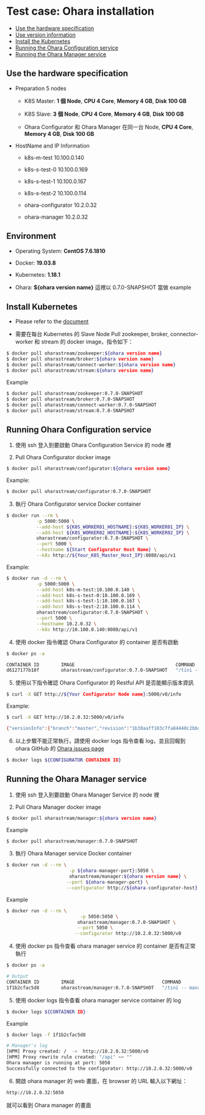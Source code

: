 # Test case: Ohara installation

- [Use the hardware specification](#use-the-hardware-specification)
- [Use version information](#use-version-information)
- [Install the Kubernetes](#install-the-kubernetes)
- [Running the Ohara Configuration service](#running-the-ohara-configuration-service)
- [Running the Ohara Manager service](#running-the-ohara-manager-service)

## Use the hardware specification

- Preparation 5 nodes

  - K8S Master: **1 個 Node**, **CPU 4 Core**, **Memory 4 GB**, **Disk 100 GB**

  - K8S Slave: **3 個 Node**, **CPU 4 Core**, **Memory 4 GB**, **Disk 100 GB**

  - Ohara Configurator 和 Ohara Manager 在同一台 Node, **CPU 4 Core**, **Memory 4 GB**, **Disk 100 GB**

- HostName and IP Information

  - k8s-m-test 10.100.0.140

  - k8s-s-test-0 10.100.0.169

  - k8s-s-test-1 10.100.0.167

  - k8s-s-test-2 10.100.0.114

  - ohara-configurator 10.2.0.32

  - ohara-manager 10.2.0.32

## Environment

- Operating System: **CentOS 7.6.1810**

- Docker: **19.03.8**

- Kubernetes: **1.18.1**

- Ohara: **\${ohara version name}** 這裡以 0.7.0-SNAPSHOT 當做 example

## Install Kubernetes

- Please refer to the [document](https://ohara.readthedocs.io/en/latest/user_guide.html#kubernetes)

- 需要在每台 Kubernetes 的 Slave Node Pull zookeeper, broker, connector-worker 和 stream 的 docker image，指令如下：

```sh
$ docker pull oharastream/zookeeper:${ohara version name}
$ docker pull oharastream/broker:${ohara version name}
$ docker pull oharastream/connect-worker:${ohara version name}
$ docker pull oharastream/stream:${ohara version name}
```

Example

```sh
$ docker pull oharastream/zookeeper:0.7.0-SNAPSHOT
$ docker pull oharastream/broker:0.7.0-SNAPSHOT
$ docker pull oharastream/connect-worker:0.7.0-SNAPSHOT
$ docker pull oharastream/stream:0.7.0-SNAPSHOT
```

## Running Ohara Configuration service

1. 使用 ssh 登入到要啟動 Ohara Configuration Service 的 node 裡

2. Pull Ohara Configurator docker image

```sh
$ docker pull oharastream/configurator:${ohara version name}
```

Example:

```sh
$ docker pull oharastream/configurator:0.7.0-SNAPSHOT
```

3. 執行 Ohara Configurator service Docker container

```sh
$ docker run --rm \
           -p 5000:5000 \
           --add-host ${K8S_WORKER01_HOSTNAME}:${K8S_WORKER01_IP} \
           --add-host ${K8S_WORKER02_HOSTNAME}:${K8S_WORKER02_IP} \
           oharastream/configurator:0.7.0-SNAPSHOT \
           --port 5000 \
           --hostname ${Start Configurator Host Name} \
           --k8s http://${Your_K8S_Master_Host_IP}:8080/api/v1
```

Example:

```sh
$ docker run -d --rm \
           -p 5000:5000 \
           --add-host k8s-m-test:10.100.0.140 \
           --add-host k8s-s-test-0:10.100.0.169 \
           --add-host k8s-s-test-1:10.100.0.167 \
           --add-host k8s-s-test-2:10.100.0.114 \
           oharastream/configurator:0.7.0-SNAPSHOT \
           --port 5000 \
           --hostname 10.2.0.32 \
           --k8s http://10.100.0.140:8080/api/v1
```

4. 使用 docker 指令確認 Ohara Configurator 的 container 是否有啟動

```sh
$ docker ps -a

CONTAINER ID        IMAGE                                     COMMAND                  CREATED             STATUS              PORTS                    NAMES
d6127177b18f        oharastream/configurator:0.7.0-SNAPSHOT   "/tini -- configurat…"   About an hour ago   Up About an hour    0.0.0.0:5000->5000/tcp   adoring_bartik
```

5. 使用以下指令確認 Ohara Configurator 的 Restful API 是否能顯示版本資訊

```sh
$ curl -X GET http://${Your Configurator Node name}:5000/v0/info
```

Example:

```sh
$ curl -X GET http://10.2.0.32:5000/v0/info

{"versionInfo":{"branch":"master","revision":"1b38aaff103c7fa84440c2bbdfc7699eafb0716f","version":"0.7.0-SNAPSHOT","date":"2019-08-17 17:09:26","user":"root"},"mode":"K8S"}
```

6. 以上步驟不能正常執行，請使用 docker logs 指令查看 log，並且回報到 ohara GitHub 的 [Ohara issues page](https://github.com/oharastream/ohara/issues)

```sh
$ docker logs ${CONFIGURATOR CONTAINER ID}
```

## Running the Ohara Manager service

1. 使用 ssh 登入到要啟動 Ohara Manager Service 的 node 裡

2. Pull Ohara Manager docker image

```sh
$ docker pull oharastream/manager:${ohara version name}
```

Example

```sh
$ docker pull oharastream/manager:0.7.0-SNAPSHOT
```

3.  執行 Ohara Manager service Docker container

```sh
$ docker run -d --rm \
                       -p ${ohara-manager-port}:5050 \
                       oharastream/manager:${ohara version name} \
                      --port ${ohara-manager-port} \
                      --configurator http://${ohara-configurator-host}:${ohara-configurator-port}/v0
```

Example

```sh
$ docker run -d --rm \
                           -p 5050:5050 \
                          oharastream/manager:0.7.0-SNAPSHOT \
                          --port 5050 \
                         --configurator http://10.2.0.32:5000/v0
```

4. 使用 docker ps 指令查看 ohara manager service 的 container 是否有正常執行

```sh
$ docker ps -a

# Output
CONTAINER ID        IMAGE                                COMMAND                  CREATED             STATUS              PORTS                    NAMES
1f1b2cfac5d8        oharastream/manager:0.7.0-SNAPSHOT   "/tini -- manager.sh…"   4 seconds ago       Up 3 seconds        0.0.0.0:5050->5050/tcp   sleepy_nightingale
```

5. 使用 docker logs 指令查看 ohara manager service container 的 log

```sh
$ docker logs ${CONTAINER ID}
```

Example

```sh
$ docker logs -f 1f1b2cfac5d8

# Manager's log
[HPM] Proxy created: /  ->  http://10.2.0.32:5000/v0
[HPM] Proxy rewrite rule created: "/api" ~> ""
Ohara manager is running at port: 5050
Successfully connected to the configurator: http://10.2.0.32:5000/v0
```

6.  開啟 ohara manager 的 web 畫面，在 browser 的 URL 輸入以下網址：

```sh
http://10.2.0.32:5050
```

就可以看到 Ohara manager 的畫面

